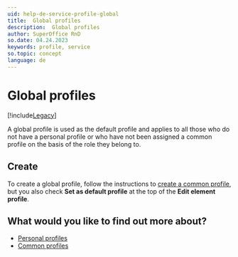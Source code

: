 ```yaml
---
uid: help-de-service-profile-global
title:  Global profiles
description:  Global profiles
author: SuperOffice RnD
so.date: 04.24.2023
keywords: profile, service
so.topic: concept
language: de
---
```


# Global profiles

[!include[Legacy](../includes/legacy-profiles.md)]

A global profile is used as the default profile and applies to all those who do not have a personal profile or who have not been assigned a common profile on the basis of the role they belong to.

## Create

To create a global profile, follow the instructions to [create a common profile][1], but you also check **Set as default profile** at the top of the **Edit element profile**.

## What would you like to find out more about?

* [Personal profiles][2]
* [Common profiles][3]

<!-- Referenced links -->
[1]: common.md#create
[2]: personal.md
[3]: common.md

<!-- Referenced images -->

